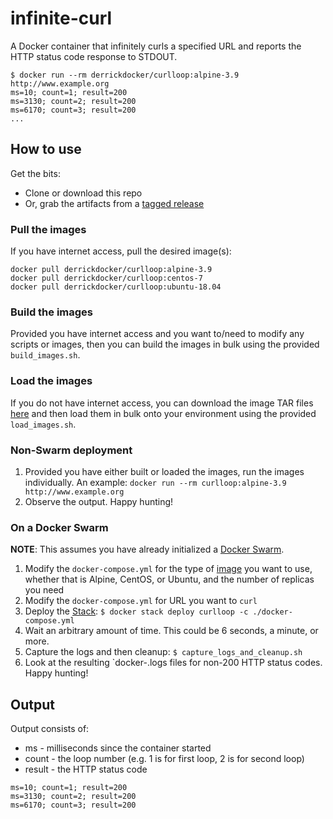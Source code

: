 # infinite-curl

A Docker container that infinitely curls a specified URL and reports the HTTP status code response to STDOUT.

```
$ docker run --rm derrickdocker/curlloop:alpine-3.9 http://www.example.org
ms=10; count=1; result=200
ms=3130; count=2; result=200
ms=6170; count=3; result=200
...
```

## How to use

Get the bits:
* Clone or download this repo
* Or, grab the artifacts from a [tagged release](/releases/)

### Pull the images

If you have internet access, pull the desired image(s):

```
docker pull derrickdocker/curlloop:alpine-3.9
docker pull derrickdocker/curlloop:centos-7
docker pull derrickdocker/curlloop:ubuntu-18.04
```

### Build the images

Provided you have internet access and you want to/need to modify any scripts or images, then you can build the images in bulk using the provided `build_images.sh`.

### Load the images

If you do not have internet access, you can download the image TAR files [here]() and then load them in bulk onto your environment using the provided `load_images.sh`.

### Non-Swarm deployment

1. Provided you have either built or loaded the images, run the images individually. An example:
```docker run --rm curlloop:alpine-3.9 http://www.example.org```
1. Observe the output. Happy hunting! 

### On a Docker Swarm

**NOTE**: This assumes you have already initialized a [Docker Swarm](https://docs.docker.com/engine/swarm/).

1. Modify the `docker-compose.yml` for the type of [image](https://docs.docker.com/glossary/?term=image) you want to use, whether that is Alpine, CentOS, or Ubuntu, and the number of replicas you need
1. Modify the `docker-compose.yml` for URL you want to `curl`
1. Deploy the [Stack](https://docs.docker.com/engine/swarm/stack-deploy/):
```$ docker stack deploy curlloop -c ./docker-compose.yml```
1. Wait an arbitrary amount of time. This could be 6 seconds, a minute, or more.
1. Capture the logs and then cleanup:
```$ capture_logs_and_cleanup.sh```
1. Look at the resulting `docker-<ID>.logs files for non-200 HTTP status codes. Happy hunting!

## Output

Output consists of:
* ms - milliseconds since the container started
* count - the loop number (e.g. 1 is for first loop, 2 is for second loop)
* result - the HTTP status code

```
ms=10; count=1; result=200
ms=3130; count=2; result=200
ms=6170; count=3; result=200
```

